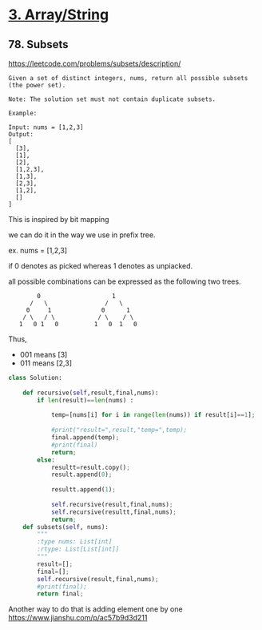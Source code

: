 # [3. Array/String](/arraystring.md)

## 78. Subsets
https://leetcode.com/problems/subsets/description/


    Given a set of distinct integers, nums, return all possible subsets (the power set).
    
    Note: The solution set must not contain duplicate subsets.
    
    Example:
    
    Input: nums = [1,2,3]
    Output:
    [
      [3],
      [1],
      [2],
      [1,2,3],
      [1,3],
      [2,3],
      [1,2],
      []
    ]


This is inspired by bit mapping 

we can do it in the way we use in prefix tree.

ex. nums = [1,2,3]

if 0 denotes as picked whereas 1 denotes as unpiacked.

all possible combinations can be expressed as the following two trees.

            0                    1
          /   \                /   \
         0     1              0      1 
        / \   / \            / \    / \
       1   0 1   0          1   0  1   0
  
  
 Thus, 
 *    001 means [3]
 *    011 means [2,3]


```python
class Solution:
    
    def recursive(self,result,final,nums):
        if len(result)==len(nums) :
            
            temp=[nums[i] for i in range(len(nums)) if result[i]==1];
            
            #print("result=",result,"temp=",temp);  
            final.append(temp);
            #print(final)
            return;
        else:
            resultt=result.copy();
            result.append(0);
            
            resultt.append(1);
            
            self.recursive(result,final,nums);
            self.recursive(resultt,final,nums);
            return;
    def subsets(self, nums):
        """
        :type nums: List[int]
        :rtype: List[List[int]]
        """
        result=[];
        final=[];
        self.recursive(result,final,nums);
        #print(final);
        return final;

```     

Another way to do that is adding element one by one
      https://www.jianshu.com/p/ac57b9d3d211  
        